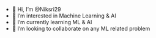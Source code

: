 - 👋 Hi, I’m @Niksri29
- 👀 I’m interested in Machine Learning & AI
- 🌱 I’m currently learning ML & AI
- 💞️ I’m looking to collaborate on any ML related problem

<!---
Niksri29/Niksri29 is a ✨ special ✨ repository because its `README.md` (this file) appears on your GitHub profile.
You can click the Preview link to take a look at your changes.
--->
